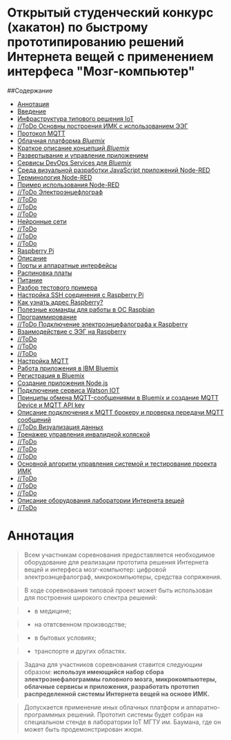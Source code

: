 # Открытый студенческий конкурс (хакатон) по быстрому прототипированию решений Интернета вещей с применением интерфеса "Мозг-компьютер"


##Содержание

- [Аннотация](#0)
- [Введение](#1)
 - [Инфраструктура типового решения IoT](#10)
 - [//ToDo Основны построения ИМК с использованием ЭЭГ](#11)
 - [Протокол MQTT](#12)
 - [Облачная платформа *Bluemix*](#13)
 - [Краткое описание концепций *Bluemix*](#14)
  - [Развертывание и управление приложением](#141)
  - [Сервисы DevOps Services для *Bluemix*](#142)
  - [Среда визуальной разработки JavaScript приложений Node-RED](#143)
  - [Терминология Node-RED](#144)
  - [Пример использования Node-RED](#145)
- [//ToDo Электроэнцефлограф](#2)
 - [//ToDo](#21)
 - [//ToDo](#22)
 - [//ToDo](#23)
- [Нейронные сети](#3)
 - [//ToDo](#31)
 - [//ToDo](#32)
 - [//ToDo](#33)
- [Raspberry Pi](#4)
 - [Описание](#41)
  - [Порты и аппаратные интерфейсы](#411)
  - [Распиновка платы](#412)
  - [Питание](#413)
 - [Разбор тестового примера](#42) 
 - [Настройка SSH соединения с Raspberry Pi](#43)
 - [Как узнать адрес Raspberry?](#44)
 - [Полезные команды для работы в ОС Raspbian](#45)
 - [Программирование](#46)
 - [//ToDo Подключение электроэнцефалографа к Raspberry](#47)
 - [Взаимодействие с ЭЭГ на Raspberry](#48)
  - [//ToDo](#481)
  - [//ToDo](#482)
  - [//ToDo](#483)
 - [Настройка MQTT](#49)
- [Работа приложения в IBM Bluemix](#5)
 - [Регистрация в Bluemix](#51)
 - [Создание приложения Node.js](#52)
 - [Подключение сервиса Watson IOT](#53)
 - [Принципы обмена MQTT-сообщениями в Bluemix и создание MQTT Device и MQTT API key](#54)
 - [Описание подключения к MQTT брокеру и проверка передачи MQTT сообщений](#55)
 - [//ToDo Визуализация данных](#56)
- [Тренажер управления инвалидной коляской](#6)
 - [//ToDo](#61)
 - [//ToDo](#62)
 - [//ToDo](#63)
- [Основной алгоритм управления системой и тестирование проекта ИМК](#7)
 - [//ToDo](#71)
 - [//ToDo](#72)
 - [//ToDo](#73)
- [Описание оборудования лаборатории Интернета вещей](#80)
 - [//ToDo](#81)

# Аннотация <a name="0"></a>

> Всем участникам соревнования предоставляется необходимое оборудование для реализации прототипа решения Интернета вещей и интерфеса мозг-компьютер: цифровой электроэнцефалограф, микрокомпьютеры, средства сопряжения. 

> В ходе соревнования типовой проект может быть использован для построения широкого спектра решений: 

> - в медицине; 

> - на отвтсвенном производстве; 

> - в бытовых условиях; 

> - транспорте и других областях.

> Задача для участников соревнования ставится следующим образом: **используя имеющийся набор сбора электроэнефалограммы головного мозга, микрокомпьютеры, облачные сервисы и приложения, разработать прототип распределенной системы Интернета вещей на основе ИМК.** 

> Допускается применение иных облачных платформ и аппаратно-программных решений. Прототип системы будет собран на специальном стенде в лаборатории IoT МГТУ им. Баумана, где он может быть продемонстрирован жюри. 



